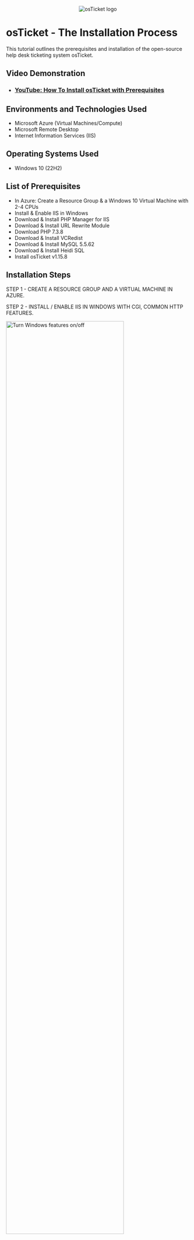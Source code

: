 <p align="center">
<img src="https://i.imgur.com/Clzj7Xs.png" alt="osTicket logo"/>
</p>

<h1>osTicket - The Installation Process</h1>
This tutorial outlines the prerequisites and installation of the open-source help desk ticketing system osTicket.<br />


<h2>Video Demonstration</h2>

- ### [YouTube: How To Install osTicket with Prerequisites](https://www.youtube.com)

<h2>Environments and Technologies Used</h2>

- Microsoft Azure (Virtual Machines/Compute)
- Microsoft Remote Desktop
- Internet Information Services (IIS)

<h2>Operating Systems Used </h2>

- Windows 10</b> (22H2)

<h2>List of Prerequisites</h2>

- In Azure: Create a Resource Group & a Windows 10 Virtual Machine with 2-4 CPUs 
- Install & Enable IIS in Windows 
- Download & Install PHP Manager for IIS
- Download & Install URL Rewrite Module
- Download PHP 7.3.8
- Download & Install VCRedist
- Download & Install MySQL 5.5.62
- Download & Install Heidi SQL
- Install osTicket v1.15.8


<h2>Installation Steps</h2>
STEP 1 - CREATE A RESOURCE GROUP AND A VIRTUAL MACHINE IN AZURE.
<p>
STEP 2 - INSTALL / ENABLE IIS IN WINDOWS WITH CGI, COMMON HTTP FEATURES.
</p>
<p>
<img src="https://i.imgur.com/ejN3TMV.png" height="80%" width="80%" alt="Turn Windows features on/off"/>
</p>
<p>
After you created a Resource group and a Windows 10 VM with 2-4 CPUs in Azure, connect to Microsoft Remote Desktop (Mac users) with your Windows 10 VM Public IP & credentials you created during its set up in Azure. In Windows, go to Control Panel > Programs > Programs & Features, and Turn Windows features on and off. 
</p>
<br />

<p>
<img src="https://i.imgur.com/KWxqFFv.png" height="80%" width="80%" alt="Enable IIS"/>
</p>
<img src="https://i.imgur.com/qYh2xQJ.png" height="80%" width="80%" alt="Enable IIS"/>
<p>
Before installing osTicket, you need IIS because osTicket is a web-based application. IIS (Internet Information Services) is the needed software that allows your computer to serve and display web pages on the internet.
<p>
Check mark Internet Information Services to enable it. Then, click on Web Management Tools > Application Development Features. Check CGI and Common Features to enable them as well.  
</p>
<br />


<p>
STEP 3 - INSTALL PHP MANAGER FOR IIS.
</p>
<p>
<img src="https://i.imgur.com/8xoF95v.png" height="80%" width="80%" alt="Install PHP Manager for IIS"/>
</p>
<p>
Download and install PHP Manager for IIS. PHP Manager for IIS is a tool that helps Internet Information Services (IIS) work smoothly with PHP. It ensures that IIS can understand and process PHP code, making it compatible with osTicket since it's built using PHP.
</p>
<br />



<p>
STEP 4 - INSTALL REWRITE MODULE.
</p>
<p>
<img src="https://i.imgur.com/ETZ51Zc.png" height="80%" width="80%" alt="Install URL Rewrite Module"/>  
</p>
<p>
Download and install URL Rewrite Module.
</p>
<br />


<p>
STEP 5 - CREATE A PHP FOLDER IN C:\.
</p>
<p>
<img src="https://i.imgur.com/0VuTyZL.png" height="80%" width="80%" alt="PHP Folder on C:\"/>
</p>
<p>
On your Windows local disk C:\, create a folder and name it "PHP". 
</p>
<br />

<p>
<img width="235" alt="image" src="https://github.com/stephanietamgho/osticket-installprocess/assets/151881271/7e62aa36-1044-4776-b636-3fe5cb15a03a">
</p>
<p>
Then, download PHP 7.3.8, and unzip its contents, by clicking "Extract all", into C:\PHP folder you've just created.  
</p>
<br />



<p>
STEP 6 - INSTALL VCREDIST.
</p>  
<p>
<img src="https://i.imgur.com/fO1yYbA.png" height="80%" width="80%" alt="Visual C++ instal"/>
</p>
<p>
Download and install VCRedist. osTicket is built using certain components or libraries created with Visual C++. VCRedist ensures that your computer has all the right tools so that osTicket can run smoothly without missing anything.
</p>
<br />



<p>
STEP 7 - INSTALL MySQL.
</p>
<p>
<img src="https://i.imgur.com/OH31d1N.png" height="80%" width="80%" alt="MySQL instal"/>
</p>
<p>
Download and install MySQL. osTicket needs a place to store and organize information. MySQL is the filing cabinet and management system that helps osTicket keep things in order. Installing MySQL before osTicket ensures that there's an organized place for osTicket to store and retrieve the information it needs to handle support tickets effectively.
 <p>
Choose Typical Setup and upon installation, choose Standard Configuration.
 </p> 
</p>
<br />


<p>
<img src="https://i.imgur.com/VOENr29.png" height="80%" width="80%" alt="MySQL credentials"/>
</p>
<p>
The standard configuration sets you up with a "root" username. You may add your own password.
</p>
<br />



<p>
STEP 8 - OPEN IIS AND REGISTER PHP WITHIN IIS.
</p>
<p>
<img src="https://i.imgur.com/0gMTZY6.png" height="80%" width="80%" alt="Open IIS as Admin"/>
</p>
<p>
Open IIS as an Admin. In the Windows search bar, write "IIS". You'll find IIS.
</p>
<br />


<p>
<img src="https://i.imgur.com/8qMjwAQ.png" height="80%" width="80%" alt="Register PHP within IIS"/>
</p>
<p>
In IIS, click on PHP Manager > Register new PHP version.
</p>
<br />


<p>
<img src="https://i.imgur.com/pg1zuf0.png" height="80%" width="80%" alt="Pull CGI PHP folder"/>
</p>
<p>
You will be prompted to add a CGI with .exe extension. Select C:\PHP and you CGI file will appear. Click on it so IIS can register it.
</p>
<br />


<p>
<img src="https://i.imgur.com/DuhEkVT.png" height="80%" width="80%" alt="Reload IIS"/>
</p>
<p>
It's time to reload IIS with the new additions you've just made. Back to IIS' main page, click "Restart".
</p>
<br />


<p>
STEP 9 - INSTALL osTICKET.
</p>

<p>
<img src="https://i.imgur.com/JFUlEzg.png" height="80%" width="80%" alt="Install OsTicket"/>
</p>
<p>
You are now ready to install osTicket! 😀 Download and install it. Then move its "Upload" folder to your local disk C:\inetpub\wwwroot.
  Within C:\inetpub|wwwroot, rename "Uplaod" to "osTicket" (NO SPACE).
</p>
<br />


<p>
<img src="https://i.imgur.com/DuhEkVT.png" height="80%" width="80%" alt="Reload IIS"/>
</p>
<p>
It's time to reload IIS with the new additions you've just made. Back to IIS' main page, click "Restart".
</p>
<br />

<p>
<img src="https://i.imgur.com/KcYJpeB.png" height="80%" width="80%" alt="Launch osTicket"/>
</p>
<p>
It's time to launch osTicket! On IIS, to your left (see arrow), click on sites > Default > osTicket. Then, to your the right, locate and click "Browse *:80"
</p>
<br />


<p>
<img src="https://i.imgur.com/m6vwDWe.png" height="80%" width="80%" alt="osTicket missing extensions"/>
</p>
<p>
Here you are, in osTicket !!! Note that some extensions are not enabled. So we'll go back to IIS and enable them.
</p>
<br />


<p>
<img src="https://i.imgur.com/w0irABP.png.png" height="80%" width="80%" alt="Enabling .php extensions"/>
</p>
<p>
Back to IIS. Go to sites > Default > osTicket. Then, double-click on PHP Manager. You will see a list of both enabled and disabled .php extensions.
</p>
<p>Enable: php_imap.dll; php_intl.dll; php_opcache.dll. See the "enable" in the example section below.
</p>
<br />


<p>
<img src="https://i.imgur.com/C10F5ch.png" height="80%" width="80%" alt="Enabling .php extensions"/>
</p>
<p>
Once you've enabled the missing extensions, refesh osTicket in your browser. Observe the changes.
</p>
<br />


<p>
STEP 10 - RENAME "OST-SAMPLE CONFIG" FILE AND ASSIGN NEW PERMISSIONS TO "OST-CONFIG" FILE.
</p>
<p>
<img src="https://i.imgur.com/UFYe11S.png" height="80%" width="80%" alt="Rename ost-sampleconfig to ost-config"/>
</p>
<p>
Now, it's time to rename your ost-sampleconfig.php file. In your local disk C:\inetpub\wwwroot\osTicket\includ\ost-sampleconfig.php, right-click on the file and rename it "ost-config".
</p>
<br />



<p>
<img src="https://i.imgur.com/Wthw0ZH.png" height="80%" width="80%" alt="Assign Permissions of ost-config.php"/>
</p>
<p>
At this stage, we can assign new permissions to our ost-config.php file we've just renamed. Right-click on the file > Properties > Security > Advanced. Then, "disable inheritance" > Remove All Permissions.
</p>
<br />


<p>
<img src="https://i.imgur.com/ZF0WQAB.png" height="80%" width="80%" alt="Assign Permissioms of ost-config.php"/>
</p>
<p>
Once you removed all inheritances, click on "Add" > Select a principal. Write "Everyone", then click on "Check Names". 
</p>
<br />


<p>
<img src="https://i.imgur.com/vRIITNZ.png" height="80%" width="80%" alt="Give full control to Everyone"/>
</p>
<p>
Give full control to the group "Everyone". Now, everyone has access to the file.
</p>
<br />


<p>
STEP 11 - CONTINUE SETTING UP osTICKET IN THE BROWSER.
</p>
<p>
<img src="https://i.imgur.com/ipN6Zhr.png" height="80%" width="80%" alt="Setting up osTicket in the browser"/>
</p>
<p>
Back to the osTicket page on your browser, click "Continue". You may now fill most information. The default email address is the one that receives emails from customers. DO NOT PRESS INSTALL, yet. We need more SQL information before proceeding.
</p>
<br />


<p>
STEP 12 - INSTALL HeidiSQL.
</p>
<p>
<img src="https://i.imgur.com/2rpcY9P.png" height="80%" width="80%" alt="Download and Install Heidi SQL"/>
</p>
<p>
Download and install Heidi SQL. It provides a visual interface for managing and manipulating data in the database.
</p>
<br />


<p>
STEP 13 - CREATE A NEW SESSION AND DATABASE IN HeidiSQL.
</p>
<p>
<img src="https://i.imgur.com/HDEsVxB.png" height="80%" width="80%" alt="Create a new session Heidi"/>
</p>
<p>
Open Heidi SQL and click "New" (bottom left corner) to create a new seesion. Enter your password used for MySQL and connect to the session. 
</p>
<br />


<p>
<img src="https://i.imgur.com/UN2He83.png" height="80%" width="80%" alt="Create a database in Heidi"/>
</p>
<p>
Create a database called "osTicket". For this, right-click on the screen > create new > database. Name it "osTicket".
</p>
<br />



<p>
STEP 14 - FINISH SETTIN UP osTICKET IN THE BROWSER.
</p>
<p>
<img src="https://i.imgur.com/HrDrfYT.png" height="80%" width="80%" alt="Continuing osTicket set up"/>
</p>
<p>
Back to osTicket in your browser, you may not fill all the remaining SQL section. Then, click "Install Now!"
</p>
<br />

<p>
STEP 15 - CONGRATULATIONS!
</p>
<p>
<img src="https://i.imgur.com/tvABRAz.png" height="80%" width="80%" alt="Congrats, you're in!"/>
</p>
<p>
CONGRATULATIONS, YOU MADE IT! 🥳
</p>
<p>You can also clean up now by:  1. Deleting the following file: C:\inetpub\wwwroot\osTicket\setup </p>
<p>2. Setting new permissions to "Read Only" to your "ost-config.php": C:\inetpub|wwwwroot|osTicket\include\ost-config.php</p>
<br />


<p>
<img src="https://i.imgur.com/21dOAQT.png" height="80%" width="80%" alt="osTicket help desk page"/>
</p>
<p>
You may browse to your help desk login page: http://localhost/osTicket/scp/login.php
</p>
<br />


<P><H2>VOILÀ! 🤓 </H2></P>
